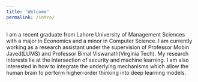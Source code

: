 ```yaml
---
title: 'Welcome'
permalink: /intro/
---
```


I am a recent graduate from Lahore University of Management Sciences with a major in Economics and a minor in Computer Science. I am currently working as a research assistant under the supervision of Professor Mobin Javed(LUMS) and Professor Bimal Viswanath(Virginia Tech). My research interests lie at the intersection of security and machine learning. I am also interested in how to integrate the underlying mechanisms which allow the human brain to perform higher-order thinking into deep learning models.
